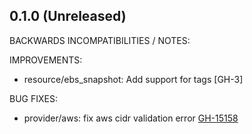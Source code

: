 ## 0.1.0 (Unreleased)

BACKWARDS INCOMPATIBILITIES / NOTES:

IMPROVEMENTS:

* resource/ebs_snapshot: Add support for tags [GH-3]

BUG FIXES:

* provider/aws: fix aws cidr validation error [GH-15158](https://github.com/hashicorp/terraform/pull/15158)
